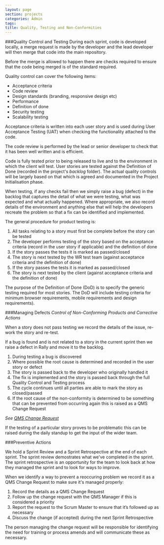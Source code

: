 ```yaml
---
layout: page
section: projects
categories: Admin
tags:
title: Quality, Testing and Non-Conformities
---
```

###Quality Control and Testing
During each sprint, code is developed locally, a merge request is made by the developer and the lead developer will then merge that code into the main repository.

Before the merge is allowed to happen there are checks required to ensure that the code being merged is of the standard required.

Quality control can cover the following items:

<ul>
	<li>Acceptance criteria
	<li>Code review
	<li>Design standards (branding, responsive design etc)
	<li>Performance
	<li>Definition of done
	<li>Security testing
	<li>Scalability testing
</ul>

Acceptance criteria is written into each user story and is used during User Acceptance Testing (UAT) when checking the functionality attached to the code.

The code review is performed by the lead or senior developer to check that it has been well written and is efficient.

Code is fully tested prior to being released to live and to the environment in which the client will test. User stories are tested against the Definition of Done (recorded in the project's *backlog* folder). The actual quality controls will be largely based on that which is agreed and documented in the Project Initialisation phase. 

When testing, if any checks fail then we simply raise a bug (defect) in the backlog that captures the detail of what we were testing, what was expected and what actually happened. Where appropriate, we also record details of the environment and anything else that will help the developers recreate the problem so that a fix can be identified and implemented.

The general procedure for product testing is:

<ol>
	<li>All tasks relating to a story must first be complete before the story can be tested
	<li>The developer performs testing of the story based on the acceptance criteria (record in the user story if applicable) and the definition of done
	<li>If the story passes the tests it is marked as passed/closed
	<li>The story is next tested by the WR test team (against acceptance criteria and the definition of done)
	<li>If the story passes the tests it is marked as passed/closed
	<li>The story is next tested by the client (against acceptance criteria and the definition of done)
</ol>

The purpose of the Definition of Done (DoD) is to specify the generic testing required for most stories. The DoD will include testing criteria for minimum browser requirements, mobile requirements and design requirements).

###Managing Defects
*Control of Non-Conforming Products and Corrective Actions*

When a story does not pass testing we record the details of the issue, re-work the story and re-test.

If a bug is found and is not related to a story in the current sprint then we raise a defect in Rally and move it to the backlog.

<ol>
	<li>During testing a bug is discovered
	<li>Where possible the root cause is determined and recorded in the user story or defect
	<li>The story is passed back to the developer who originally handled it
	<li>The fix is implemented and the story is passed back through the full Quality Control and Testing process
	<li>The cycle continues until all parties are able to mark the story as closed/passed
	<li>If the root cause of the non-conformity is determined to be something that can be prevented from occurring again this is raised as a QMS Change Request
</ol>

*See [QMS Change Request](/company/qms-change-request/)*

If the testing of a particular story proves to be problematic this can be raised during the daily standup to get the input of the wider team.

###Preventive Actions

We hold a Sprint Review and a Sprint Retrospective at the end of each sprint. The sprint review demostrates what we've completed in the sprint. The sprint retrospective is an opportunity for the team to look back at how they managed the sprint and to look for ways to improve.

When we identify a way to prevent a reoccuring problem we record it as a QMS Change Request to make sure it's managed properly:
<ol>
	<li>Record the details as a QMS Change Request
	<li>Follow up the change request with the QMS Manager if this is considered a priority
	<li>Report the request to the Scrum Master to ensure that it’s followed up as necessary
	<li>Discuss the change (if accepted) during the next Sprint Retrospective
</ol>

The person managing the change request will be responsible for identifying the need for training or process amends and will communicate these as necessary.

